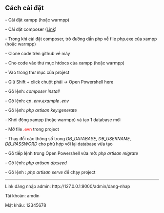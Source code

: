 <h2>Cách cài đặt</h2>
<p> - Cài đặt xampp (hoặc warmpp)</p>
<p> - Cài đặt composer (<a href="https://getcomposer.org/Composer-Setup.exe">Link</a>)</p>
<p> - Trong khi cài đặt composer, trỏ đường dần php về file php.exe của xampp (hoặc warmpp)</p>
<p> - Clone code trên github về máy</p>
<p> - Cho code vào thư mục htdocs của xampp (hoặc warmpp)</p>
<p> - Vào trong thư mục của project</p>
<p> - Giữ Shift + click chuột phải -> Open Powershell here</p>
<p> - Gõ lệnh: <i>composer install</i></p>
<p> - Gõ lệnh: <i>cp .env.example .env</i></p>
<p> - Gõ lệnh: <i>php artisan key:generate</i></p>
<p> - Khởi động xampp (hoặc warmpp) và tạo 1 database mới</p>
<p> - Mở file <span style="color: red">.evn</span> trong project</p>
<p> - Thay đổi các thông số trong <i>DB_DATABASE, DB_USERNAME, DB_PASSWORD</i> cho phù hợp với lại database vừa tạo</p>
<p> - Gõ tiếp lệnh trong Open Powershell vừa mở: <i>php artisan migrate</i></p>
<p> - Gõ lệnh: <i>php artisan db:seed</i></p>
<p> - Gõ lệnh : <i>php artisan serve</i> để chạy project</p>

<hr>

<p>Link đăng nhập admin: http://127.0.0.1:8000/admin/dang-nhap</p>
<p>Tài khoản: amdin</p>
<p>Mật khẩu: 12345678</p>
